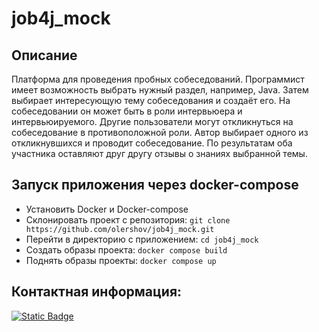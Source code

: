 job4j_mock
==============

## Описание
Платформа для проведения пробных собеседований. Программист имеет возможность выбрать нужный раздел, например, Java.
Затем выбирает интересующую тему собеседования и создаёт его. На собеседовании он может быть в роли интервьюера и 
интервьюируемого. Другие пользователи могут откликнуться на собеседование в противоположной роли. Автор выбирает 
одного из откликнувшихся и проводит собеседование. По результатам оба участника оставляют друг другу отзывы о
знаниях выбранной темы.

## Запуск приложения через docker-compose
* Установить Docker и Docker-compose
* Склонировать проект с репозитория:
 `git clone https://github.com/olershov/job4j_mock.git`
* Перейти в директорию с приложением:
  `cd job4j_mock`
* Создать образы проекта:
  `docker compose build`
* Поднять образы проекты:
  `docker compose up`

  
## Контактная информация:
<a href="https://t.me/ol_ruff">
<img alt="Static Badge" src="https://img.shields.io/badge/Telegram-blue?style=social&logo=telegram&logoColor=rgb&labelColor=hex&color=hex">
</a>
